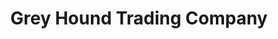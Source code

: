 ---
title: "Grey Hound Trading Company"
url: /mountainair/grey-hound-trading-company/
shop: Gebrauchtwaren
---